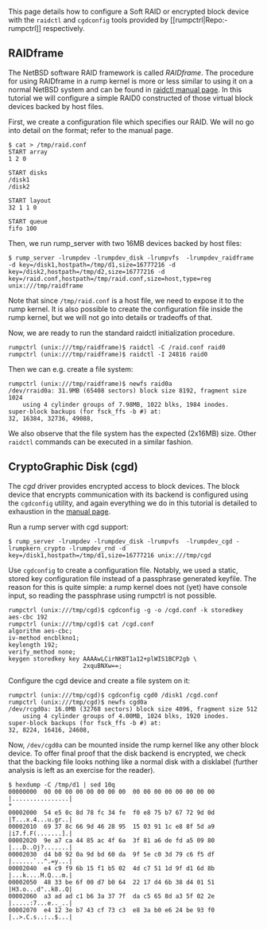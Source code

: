 This page details how to configure a Soft RAID or encrypted block device with the `raidctl` and `cgdconfig` tools provided by [[rumpctrl|Repo:-rumpctrl]] respectively.

## RAIDframe

The NetBSD software RAID framework is called _RAIDframe_.  The procedure for using RAIDframe in a rump kernel is more or less similar to using it on a normal NetBSD system and can be found in [raidctl manual page](http://man.NetBSD.org/cgi-bin/man-cgi?raidctl++NetBSD-current).  In this tutorial we will configure a simple RAID0 constructed of those virtual block devices backed by host files.

First, we create a configuration file which specifies our RAID.  We will no go into detail on the format; refer to the manual page.

```
$ cat > /tmp/raid.conf
START array
1 2 0

START disks
/disk1
/disk2

START layout
32 1 1 0

START queue
fifo 100
```

Then, we run rump_server with two 16MB devices backed by host files:

```
$ rump_server -lrumpdev -lrumpdev_disk -lrumpvfs  -lrumpdev_raidframe -d key=/disk1,hostpath=/tmp/d1,size=16777216 -d key=/disk2,hostpath=/tmp/d2,size=16777216 -d key=/raid.conf,hostpath=/tmp/raid.conf,size=host,type=reg unix:///tmp/raidframe
```

Note that since `/tmp/raid.conf` is a host file, we need to expose it to the rump kernel.  It is also possible to create the configuration file inside the rump kernel, but we will not go into details or tradeoffs of that.

Now, we are ready to run the standard raidctl initialization procedure.

```
rumpctrl (unix:///tmp/raidframe)$ raidctl -C /raid.conf raid0
rumpctrl (unix:///tmp/raidframe)$ raidctl -I 24816 raid0
```

Then we can e.g. create a file system:

```
rumpctrl (unix:///tmp/raidframe)$ newfs raid0a
/dev/rraid0a: 31.9MB (65408 sectors) block size 8192, fragment size 1024
	using 4 cylinder groups of 7.98MB, 1022 blks, 1984 inodes.
super-block backups (for fsck_ffs -b #) at:
32, 16384, 32736, 49088,
```

We also observe that the file system has the expected (2x16MB) size.  Other `raidctl` commands can be executed in a similar fashion.

## CryptoGraphic Disk (cgd)

The _cgd_ driver provides encrypted access to block devices.  The block device that encrypts communication with its backend is configured using the `cgdconfig` utility, and again everything we do in this tutorial is detailed to exhaustion in the [manual page](http://man.NetBSD.org/cgi-bin/man-cgi?cgdconfig++NetBSD-current).

Run a rump server with cgd support:

```
$ rump_server -lrumpdev -lrumpdev_disk -lrumpvfs  -lrumpdev_cgd -lrumpkern_crypto -lrumpdev_rnd -d key=/disk1,hostpath=/tmp/d1,size=16777216 unix:///tmp/cgd
```

Use `cgdconfig` to create a configuration file. Notably, we used a static, stored key configuration file instead of a passphrase generated keyfile. The reason for this is quite simple: a rump kernel does not (yet) have console input, so reading the passphrase using rumpctrl is not possible.

```
rumpctrl (unix:///tmp/cgd)$ cgdconfig -g -o /cgd.conf -k storedkey aes-cbc 192
rumpctrl (unix:///tmp/cgd)$ cat /cgd.conf
algorithm aes-cbc;
iv-method encblkno1;
keylength 192;
verify_method none;
keygen storedkey key AAAAwLCirNKBT1a12+plWIS1BCP2gb \
                     2xquBNXw==;
```

Configure the cgd device and create a file system on it:

```
rumpctrl (unix:///tmp/cgd)$ cgdconfig cgd0 /disk1 /cgd.conf
rumpctrl (unix:///tmp/cgd)$ newfs cgd0a
/dev/rcgd0a: 16.0MB (32768 sectors) block size 4096, fragment size 512
    using 4 cylinder groups of 4.00MB, 1024 blks, 1920 inodes.
super-block backups (for fsck_ffs -b #) at:
32, 8224, 16416, 24608,
```

Now, `/dev/cgd0a` can be mounted inside the rump kernel like any other block device. To offer final proof that the disk backend is encrypted, we check that the backing file looks nothing like a normal disk with a disklabel (further analysis is left as an exercise for the reader).

```
$ hexdump -C /tmp/d1 | sed 10q
00000000  00 00 00 00 00 00 00 00  00 00 00 00 00 00 00 00  |................|
*
00002000  54 e5 0c 8d 78 fc 34 fe  f0 e8 75 b7 67 72 9d 0d  |T...x.4...u.gr..|
00002010  69 37 8c 66 9d 46 28 95  15 03 91 1c e8 8f 5d a9  |i7.f.F(.......].|
00002020  9e a7 ca 44 85 ac 4f 6a  3f 81 a6 de fd a5 09 80  |...D..Oj?.......|
00002030  d4 b0 92 0a 9d bd 60 da  9f 5e c0 3d 79 c6 f5 df  |......`..^.=y...|
00002040  e4 c9 f9 6b 15 f1 b5 02  4d c7 51 1d 9f d1 6d 8b  |...k....M.Q...m.|
00002050  48 33 be 6f 00 d7 b0 64  22 17 d4 6b 38 d4 01 51  |H3.o...d"..k8..Q|
00002060  a3 ad ad c1 b6 3a 37 7f  da c5 65 8d a3 5f 02 2e  |.....:7...e.._..|
00002070  e4 12 3e b7 43 cf 73 c3  e8 3a b0 e6 24 be 93 f0  |..>.C.s..:..$...|
```
